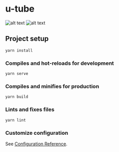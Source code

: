 # u-tube

![alt text](https://ibb.co/znxt7V5)
![alt text](https://ibb.co/2FqRqXZ)


## Project setup
```
yarn install
```

### Compiles and hot-reloads for development
```
yarn serve
```

### Compiles and minifies for production
```
yarn build
```

### Lints and fixes files
```
yarn lint
```

### Customize configuration
See [Configuration Reference](https://cli.vuejs.org/config/).
